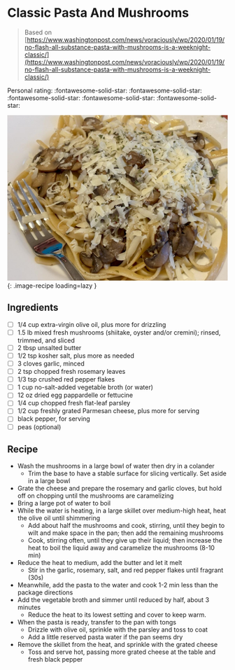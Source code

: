 # Classic Pasta And Mushrooms

> Based on [https://www.washingtonpost.com/news/voraciously/wp/2020/01/19/no-flash-all-substance-pasta-with-mushrooms-is-a-weeknight-classic/](https://www.washingtonpost.com/news/voraciously/wp/2020/01/19/no-flash-all-substance-pasta-with-mushrooms-is-a-weeknight-classic/)

<!-- {cts} rating=5; (User can specify rating on scale of 1-5) -->

Personal rating: :fontawesome-solid-star: :fontawesome-solid-star: :fontawesome-solid-star: :fontawesome-solid-star: :fontawesome-solid-star:

<!-- {cte} -->

<!-- {cts} name_image=classic_pasta_and_mushrooms.jpeg; (User can specify image name) -->

![classic_pasta_and_mushrooms.jpeg](./classic_pasta_and_mushrooms.jpeg){: .image-recipe loading=lazy }

<!-- {cte} -->

## Ingredients

- [ ] 1/4 cup extra-virgin olive oil, plus more for drizzling
- [ ] 1.5 lb mixed fresh mushrooms (shiitake, oyster and/or cremini); rinsed, trimmed, and sliced
- [ ] 2 tbsp unsalted butter
- [ ] 1/2 tsp kosher salt, plus more as needed
- [ ] 3 cloves garlic, minced
- [ ] 2 tsp chopped fresh rosemary leaves
- [ ] 1/3 tsp crushed red pepper flakes
- [ ] 1 cup no-salt-added vegetable broth (or water)
- [ ] 12 oz dried egg pappardelle or fettucine
- [ ] 1/4 cup chopped fresh flat-leaf parsley
- [ ] 1/2 cup freshly grated Parmesan cheese, plus more for serving
- [ ] black pepper, for serving
- [ ] peas (optional)

## Recipe

- Wash the mushrooms in a large bowl of water then dry in a colander
    - Trim the base to have a stable surface for slicing vertically. Set aside in a large bowl
- Grate the cheese and prepare the rosemary and garlic cloves, but hold off on chopping until the mushrooms are caramelizing
- Bring a large pot of water to boil
- While the water is heating, in a large skillet over medium-high heat, heat the olive oil until shimmering
    - Add about half the mushrooms and cook, stirring, until they begin to wilt and make space in the pan; then add the remaining mushrooms
    - Cook, stirring often, until they give up their liquid; then increase the heat to boil the liquid away and caramelize the mushrooms (8-10 min)
- Reduce the heat to medium, add the butter and let it melt
    - Stir in the garlic, rosemary, salt, and red pepper flakes until fragrant (30s)
- Meanwhile, add the pasta to the water and cook 1-2 min less than the package directions
- Add the vegetable broth and simmer until reduced by half, about 3 minutes
    - Reduce the heat to its lowest setting and cover to keep warm.
- When the pasta is ready, transfer to the pan with tongs
    - Drizzle with olive oil, sprinkle with the parsley and toss to coat
    - Add a little reserved pasta water if the pan seems dry
- Remove the skillet from the heat, and sprinkle with the grated cheese
    - Toss and serve hot, passing more grated cheese at the table and fresh black pepper
